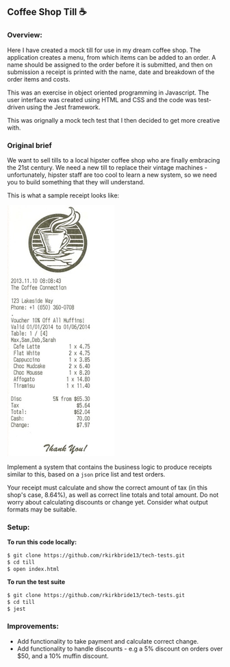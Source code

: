 ## Coffee Shop Till ☕ 
### Overview:

Here I have created a mock till for use in my dream coffee shop. The application creates a menu, from which items can be added to an order. A name should be assigned to the order before it is submitted, and then on submission a receipt is printed with the name, date and breakdown of the order items and costs.

This was an exercise in object oriented programming in Javascript. The user interface was created using HTML and CSS and the code was test-driven using the Jest framework.

This was orignally a mock tech test that I then decided to get more creative with.

### Original brief

We want to sell tills to a local hipster coffee shop who are finally embracing the 21st century. We need a new till to replace their vintage machines - unfortunately, hipster staff are too cool to learn a new system, so we need you to build something that they will understand.

This is what a sample receipt looks like:

![a receipt](./images/receipt.jpeg)

Implement a system that contains the business logic to produce receipts similar to this, based on a `json` price list and test orders.  

Your receipt must calculate and show the correct amount of tax (in this shop's case, 8.64%), as well as correct line totals and total amount. Do not worry about calculating discounts or change yet. Consider what output formats may be suitable.

### Setup:

**To run this code locally:**  

    $ git clone https://github.com/rkirkbride13/tech-tests.git
    $ cd till
    $ open index.html

**To run the test suite**
   
    $ git clone https://github.com/rkirkbride13/tech-tests.git
    $ cd till
    $ jest


### Improvements:  

- Add functionality to take payment and calculate correct change.
- Add functionality to handle discounts - e.g a 5% discount on orders over $50, and a 10% muffin discount.
